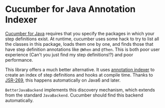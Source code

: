 Cucumber for Java Annotation Indexer
====================================

[Cucumber for Java](http://cukes.info/install-cucumber-jvm.html) requires that you specify the packages
in which your step definitions exist. At runtime, cucumber uses some hack to try to list all the classes
in this package, loads them one by one, and finds those that have step definition annotations like `@When` and
`@Then`. This is both poor user experience (Can't you just find my step definitions!?) and poor performance.

This library offers a much better alternative. It uses
[annotation indexer](https://github.com/jenkinsci/lib-annotation-indexer) to create an index of
step definitions and hooks at compile time. Thanks to [JSR-269](https://www.jcp.org/en/jsr/detail?id=269),
this happens automatically on Java6 and later.

`BetterJavaBackend` implements this discovery mechanism, which extends from the standard `JavaBackend`.
Cucumber should find this backend automatically.